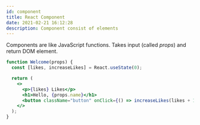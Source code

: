 ```yaml
---
id: component
title: React Component
date: 2021-02-21 16:12:28
description: Component consist of elements
---
```


Components are like JavaScript functions. Takes input (called _props_) and return DOM element.

```jsx live
function Welcome(props) {
  const [likes, increaseLikes] = React.useState(0);

  return (
    <>
      <p>{likes} Likes</p>
      <h1>Hello, {props.name}</h1>
      <button className="button" onClick={() => increaseLikes(likes + 1)}> Click me</button>
    </>
  );
}
```
